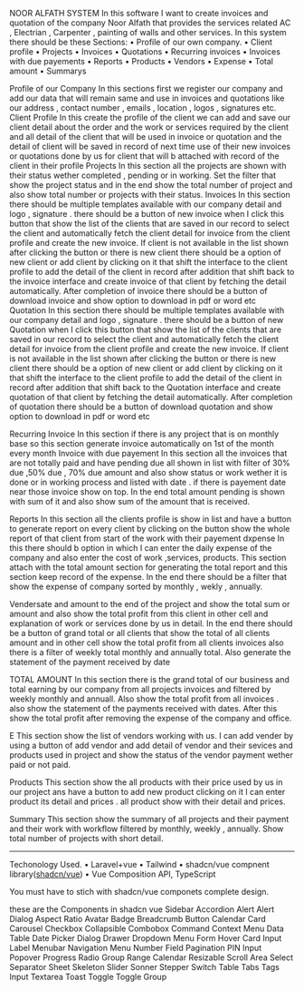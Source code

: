 NOOR ALFATH SYSTEM
In this software I want to create invoices and quotation of the company Noor Alfath that provides the services related AC , Electrian , Carpenter , painting of walls and other services. 
In this system there should be these Sections:
    • Profile of our own company.
    • Client profile 
    • Projects
    • Invoices
    • Quotations
    • Recurring invoices 
    • Invoices with due payements 
    • Reports 
    • Products
    • Vendors
    • Expense
    • Total amount
    • Summarys

Profile of our Company
In this sections first we register our company and add our data that will remain same and use in invoices and quotations like our address , contact number , emails , location , logos , signatures etc.
Client Profile
In this create the profile of the client we can add and save our client detail about the order and the work or services required by the client and all detail of the client that will be used in invoice or  quotation and the detail of client will be saved in record of next time use of their new  invoices or quotations
done by us for client that will b attached with record of the client in their profile 
Projects
In this section all the projects are shown with their status wether completed , pending or in working. Set the filter that show the project status and in the end show the total number of project and also show total number or projects with their status.
Invoices
In this section there should be multiple templates available with our company detail and logo , signature . there should be a button of new invoice when I click this button that show the list of the clients that are saved in our record to select the client and automatically fetch the client detail for invoice from the client profile and create the new invoice. If client is not available in the list shown after clicking the button or there is new client there should be a option of new client or add client by clicking on it that shift the interface to the client profile to add the detail of the client in record after addition that shift back to the invoice interface and create invoice of that client by fetching the detail automatically. After completion of invoice there should be a button of download invoice and show option to download in pdf or word etc
Quotation
In this section there should be multiple templates available with our company detail and logo , signature . there should be a button of new Quotation when I click this button that show the list of the clients that are saved in our record to select the client and automatically fetch the client detail for invoice from the client profile and create the new invoice. If client is not available in the list shown after clicking the button or there is new client there should be a option of new client or add client by clicking on it that shift the interface to the client profile to add the detail of the client in record after addition that shift back to the Quotation interface and create quotation of that client by fetching the detail automatically. After completion of quotation there should be a button of download quotation and show option to download in pdf or word etc

Recurring Invoice
In this section if there is any project that is on monthly base so this section generate invoice automatically on 1st of the month every month
Invoice with due payement
In this section all the invoices that are not totally paid and have pending due all shown in list with filter of 30% due ,50% due , 70% due amount and also show status or work wether it is done or in working process and listed with date . if there is payement date near those invoice show on top. In the end total amount pending is shown with sum of it and also show sum of the amount that is received.

Reports 
In this section all the clients profile is show in list and have a button to generate report on every client by clicking on the button show the whole report of that client from start of the work with their payement dxpense
In this there should b option in which I can enter the daily expense of the company and also enter the cost of work ,services, products. This section attach with the total amount section for generating the total report and this section keep record of the expense. In the end there should be a filter that show the expense of company sorted by monthly , wekly , annually.

Vendersate and amount to the end of the project and show the total sum or amount and also show the total profit from this client in other cell and explanation of work or services done by us in detail. In the end there should be a button of grand total or all clients that show the total of all clients amount and in other cell show the total profit from all clients invoices also there is a filter of weekly total monthly and annually total. Also generate the statement of the payment received by date 


TOTAL AMOUNT
In this section there is the grand total of our business and total earning by our company from all projects invoices and filtered by weekly monthly and annuall. Also show the total profit from all invoices . also show the statement of the payments received with dates. After this show the total profit after removing the expense of the company and office.

E
This section show the list of vendors working with us. I can add vender by using a button of add vendor and add detail of vendor and their sevices and products used in project and show the status of the vendor payment wether paid or not paid. 

Products
 This section show the all products with their price used by us in our project ans have a button to add new product clicking on it I can enter product its detail and prices . all product show with their detail and prices.

Summary
This section show the summary of all projects and their payment and their work with workflow filtered by monthly, weekly , annually. Show total number of projects with short detail.

--------------
Techonology Used.
 • Laravel+vue
 • Tailwind
 • shadcn/vue compnent library([shadcn/vue](https://www.shadcn-vue.com/docs/introduction.html))
 • Vue Composition API, TypeScript

 You must have to stich with shadcn/vue componets complete design.


these are the Components in shadcn vue
Sidebar
Accordion
Alert
Alert Dialog
Aspect Ratio
Avatar
Badge
Breadcrumb
Button
Calendar
Card
Carousel
Checkbox
Collapsible
Combobox
Command
Context Menu
Data Table
Date Picker
Dialog
Drawer
Dropdown Menu
Form
Hover Card
Input
Label
Menubar
Navigation Menu
Number Field
Pagination
PIN Input
Popover
Progress
Radio Group
Range Calendar
Resizable
Scroll Area
Select
Separator
Sheet
Skeleton
Slider
Sonner
Stepper
Switch
Table
Tabs
Tags Input
Textarea
Toast
Toggle
Toggle Group
